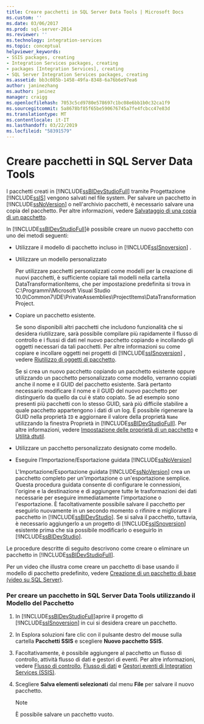 ```yaml
---
title: Creare pacchetti in SQL Server Data Tools | Microsoft Docs
ms.custom: ''
ms.date: 03/06/2017
ms.prod: sql-server-2014
ms.reviewer: ''
ms.technology: integration-services
ms.topic: conceptual
helpviewer_keywords:
- SSIS packages, creating
- Integration Services packages, creating
- packages [Integration Services], creating
- SQL Server Integration Services packages, creating
ms.assetid: bb3c085b-1458-49fa-8348-6a76b6e97ea6
author: janinezhang
ms.author: janinez
manager: craigg
ms.openlocfilehash: 7053c5cd9780e578697c1bc08e6bb1b0c32ca1f9
ms.sourcegitcommit: 5a8678bf85f65be590676745a7fe4fcbcc47e83d
ms.translationtype: MT
ms.contentlocale: it-IT
ms.lasthandoff: 03/22/2019
ms.locfileid: "58391579"
---
```

# <a name="create-packages-in-sql-server-data-tools"></a>Creare pacchetti in SQL Server Data Tools
  I pacchetti creati in [!INCLUDE[ssBIDevStudioFull](../includes/ssbidevstudiofull-md.md)] tramite Progettazione [!INCLUDE[ssIS](../includes/ssis-md.md)] vengono salvati nel file system. Per salvare un pacchetto in [!INCLUDE[ssNoVersion](../includes/ssnoversion-md.md)] o nell'archivio pacchetti, è necessario salvare una copia del pacchetto. Per altre informazioni, vedere [Salvataggio di una copia di un pacchetto](../../2014/integration-services/save-a-copy-of-a-package.md).  
  
 In [!INCLUDE[ssBIDevStudioFull](../includes/ssbidevstudiofull-md.md)]è possibile creare un nuovo pacchetto con uno dei metodi seguenti:  
  
-   Utilizzare il modello di pacchetto incluso in [!INCLUDE[ssISnoversion](../includes/ssisnoversion-md.md)] .  
  
-   Utilizzare un modello personalizzato  
  
     Per utilizzare pacchetti personalizzati come modelli per la creazione di nuovi pacchetti, è sufficiente copiare tali modelli nella cartella DataTransformationItems, che per impostazione predefinita si trova in C:\Programmi\Microsoft Visual Studio 10.0\Common7\IDE\PrivateAssemblies\ProjectItems\DataTransformationProject.  
  
-   Copiare un pacchetto esistente.  
  
     Se sono disponibili altri pacchetti che includono funzionalità che si desidera riutilizzare, sarà possibile compilare più rapidamente il flusso di controllo e i flussi di dati nel nuovo pacchetto copiando e incollando gli oggetti necessari da tali pacchetti. Per altre informazioni su come copiare e incollare oggetti nei progetti di [!INCLUDE[ssISnoversion](../includes/ssisnoversion-md.md)] , vedere [Riutilizzo di oggetti di pacchetto](reuse-of-package-objects.md).  
  
     Se si crea un nuovo pacchetto copiando un pacchetto esistente oppure utilizzando un pacchetto personalizzato come modello, verranno copiati anche il nome e il GUID del pacchetto esistente. Sarà pertanto necessario modificare il nome e il GUID del nuovo pacchetto per distinguerlo da quello da cui è stato copiato. Se ad esempio sono presenti più pacchetti con lo stesso GUID, sarà più difficile stabilire a quale pacchetto appartengono i dati di un log. È possibile rigenerare la GUID nella proprietà `ID` e aggiornare il valore della proprietà `Name` utilizzando la finestra Proprietà in [!INCLUDE[ssBIDevStudioFull](../includes/ssbidevstudiofull-md.md)]. Per altre informazioni, vedere [Impostazione delle proprietà di un pacchetto](set-package-properties.md) e [Utilità dtutil](dtutil-utility.md).  
  
-   Utilizzare un pacchetto personalizzato designato come modello.  
  
-   Eseguire l’Importazione/Esportazione guidata [!INCLUDE[ssNoVersion](../includes/ssnoversion-md.md)]  
  
     L'Importazione/Esportazione guidata [!INCLUDE[ssNoVersion](../includes/ssnoversion-md.md)] crea un pacchetto completo per un'importazione o un'esportazione semplice. Questa procedura guidata consente di configurare le connessioni, l'origine e la destinazione e di aggiungere tutte le trasformazioni dei dati necessarie per eseguire immediatamente l'importazione o l'esportazione. È facoltativamente possibile salvare il pacchetto per eseguirlo nuovamente in un secondo momento o rifinire e migliorare il pacchetto in [!INCLUDE[ssBIDevStudio](../includes/ssbidevstudio-md.md)]. Se si salva il pacchetto, tuttavia, è necessario aggiungerlo a un progetto di [!INCLUDE[ssISnoversion](../includes/ssisnoversion-md.md)] esistente prima che sia possibile modificarlo o eseguirlo in [!INCLUDE[ssBIDevStudio](../includes/ssbidevstudio-md.md)].  
  
 Le procedure descritte di seguito descrivono come creare o eliminare un pacchetto in [!INCLUDE[ssBIDevStudioFull](../includes/ssbidevstudiofull-md.md)].  
  
 Per un video che illustra come creare un pacchetto di base usando il modello di pacchetto predefinito, vedere [Creazione di un pacchetto di base (video su SQL Server)](https://go.microsoft.com/fwlink/?LinkId=131023).  
  
### <a name="to-create-a-package-in-sql-server-data-tools-using-the-package-template"></a>Per creare un pacchetto in SQL Server Data Tools utilizzando il Modello del Pacchetto  
  
1.  In [!INCLUDE[ssBIDevStudioFull](../includes/ssbidevstudiofull-md.md)]aprire il progetto di [!INCLUDE[ssISnoversion](../includes/ssisnoversion-md.md)] in cui si desidera creare un pacchetto.  
  
2.  In Esplora soluzioni fare clic con il pulsante destro del mouse sulla cartella **Pacchetti SSIS** e scegliere **Nuovo pacchetto SSIS**.  
  
3.  Facoltativamente, è possibile aggiungere al pacchetto un flusso di controllo, attività flusso di dati e gestori di eventi. Per altre informazioni, vedere [Flusso di controllo](control-flow/control-flow.md), [Flusso di dati](data-flow/data-flow.md) e [Gestori eventi di Integration Services &#40;SSIS&#41;](integration-services-ssis-event-handlers.md).  
  
4.  Scegliere **Salva elementi selezionati** dal menu **File** per salvare il nuovo pacchetto.  
  
    > [!NOTE]  
    >  È possibile salvare un pacchetto vuoto.  
  
  
